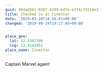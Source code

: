 ```yaml
---
guid: d84ad5b1-0387-4249-bdfe-e374c7d154a3
title: Checked in at Cinestar
date: '2019-03-24T18:50:01+00:00'
changed: '2019-09-24T19:17:45+00:00'


place_geo:
  lat: 52.5387399
  lng: 13.4142052
place_name: Cinestar
---
```


Captain Marvel again!
